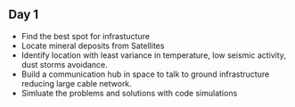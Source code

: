 ## Day 1

- Find the best spot for infrastucture
- Locate mineral deposits from Satellites
- Identify location with least variance in temperature, low seismic activity, dust storms avoidance.
- Build a communication hub in space to talk to ground infrastructure reducing large cable network.
- Simluate the problems and solutions with code simulations